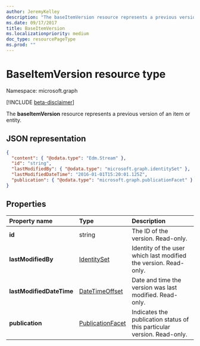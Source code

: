 ```yaml
---
author: JeremyKelley
description: "The baseItemVersion resource represents a previous version of an item or entity."
ms.date: 09/17/2017
title: BaseItemVersion
ms.localizationpriority: medium
doc_type: resourcePageType
ms.prod: ""
---
```

# BaseItemVersion resource type

Namespace: microsoft.graph

[!INCLUDE [beta-disclaimer](../../includes/beta-disclaimer.md)]

The **baseItemVersion** resource represents a previous version of an item or entity.


## JSON representation

<!-- { "blockType": "resource", "@odata.type": "microsoft.graph.baseItemVersion", "@type.aka": "oneDrive.baseItemVersion" } -->

```json
{
  "content": { "@odata.type": "Edm.Stream" },
  "id": "string",
  "lastModifiedBy": { "@odata.type": "microsoft.graph.identitySet" },
  "lastModifiedDateTime": "2016-01-01T15:20:01.125Z",
  "publication": { "@odata.type": "microsoft.graph.publicationFacet" }
}
```

## Properties

|      Property name       |                         Type                         |                               Description                               |
| :----------------------- | :--------------------------------------------------- | :---------------------------------------------------------------------- |
| **id**                   | string                                               | The ID of the version. Read-only.                                       |
| **lastModifiedBy**       | [IdentitySet](../resources/identityset.md)           | Identity of the user which last modified the version. Read-only.        |
| **lastModifiedDateTime** | [DateTimeOffset](../resources/timestamp.md)          | Date and time the version was last modified. Read-only.                 |
| **publication**          | [PublicationFacet](../resources/publicationfacet.md) | Indicates the publication status of this particular version. Read-only. |


<!--
{
  "type": "#page.annotation",
  "description": "The version facet provides information about the properties of a file version.",
  "keywords": "version,versions,version-history,history",
  "section": "documentation",
  "tocPath": "Facets/Version",
  "suppressions": []
}
-->


